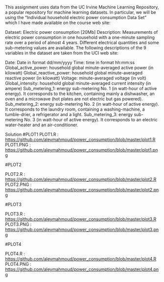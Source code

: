 This assignment uses data from the UC Irvine Machine Learning Repository, a popular repository for machine learning datasets. In particular, we will be using the “Individual household electric power consumption Data Set” which I have made available on the course web site:

Dataset: Electric power consumption [20Mb]
Description: Measurements of electric power consumption in one household with a one-minute sampling rate over a period of almost 4 years. Different electrical quantities and some sub-metering values are available.
The following descriptions of the 9 variables in the dataset are taken from the UCI web site:

Date: Date in format dd/mm/yyyy
Time: time in format hh:mm:ss
Global_active_power: household global minute-averaged active power (in kilowatt)
Global_reactive_power: household global minute-averaged reactive power (in kilowatt)
Voltage: minute-averaged voltage (in volt)
Global_intensity: household global minute-averaged current intensity (in ampere)
Sub_metering_1: energy sub-metering No. 1 (in watt-hour of active energy). It corresponds to the kitchen, containing mainly a dishwasher, an oven and a microwave (hot plates are not electric but gas powered).
Sub_metering_2: energy sub-metering No. 2 (in watt-hour of active energy). It corresponds to the laundry room, containing a washing-machine, a tumble-drier, a refrigerator and a light.
Sub_metering_3: energy sub-metering No. 3 (in watt-hour of active energy). It corresponds to an electric water-heater and an air-conditioner.


Solution
#PLOT1
PLOT1.R   : https://github.com/aleymahmoud/power_consumption/blob/master/plot1.R
PLOT1.PNG : https://github.com/aleymahmoud/power_consumption/blob/master/plot1.png

#PLOT2

PLOT2.R   : https://github.com/aleymahmoud/power_consumption/blob/master/plot2.R
PLOT2.PNG : https://github.com/aleymahmoud/power_consumption/blob/master/plot2.png

#PLOT3

PLOT3.R   : https://github.com/aleymahmoud/power_consumption/blob/master/plot3.R
PLOT3.PNG : https://github.com/aleymahmoud/power_consumption/blob/master/plot3.png

#PLOT4

PLOT4.R   : https://github.com/aleymahmoud/power_consumption/blob/master/plot4.R
PLOT4.PNG : https://github.com/aleymahmoud/power_consumption/blob/master/plot4.png

